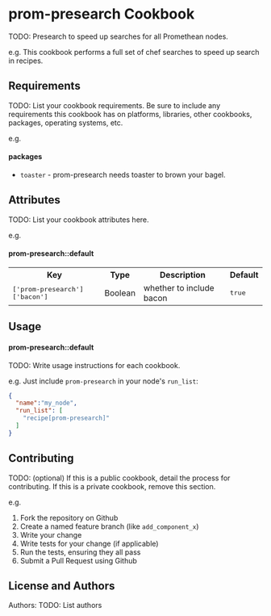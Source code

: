 prom-presearch Cookbook
=======================
TODO: Presearch to speed up searches for all Promethean nodes.

e.g.
This cookbook performs a full set of chef searches to speed up search in recipes.

Requirements
------------
TODO: List your cookbook requirements. Be sure to include any requirements this cookbook has on platforms, libraries, other cookbooks, packages, operating systems, etc.

e.g.
#### packages
- `toaster` - prom-presearch needs toaster to brown your bagel.

Attributes
----------
TODO: List your cookbook attributes here.

e.g.
#### prom-presearch::default
<table>
  <tr>
    <th>Key</th>
    <th>Type</th>
    <th>Description</th>
    <th>Default</th>
  </tr>
  <tr>
    <td><tt>['prom-presearch']['bacon']</tt></td>
    <td>Boolean</td>
    <td>whether to include bacon</td>
    <td><tt>true</tt></td>
  </tr>
</table>

Usage
-----
#### prom-presearch::default
TODO: Write usage instructions for each cookbook.

e.g.
Just include `prom-presearch` in your node's `run_list`:

```json
{
  "name":"my_node",
  "run_list": [
    "recipe[prom-presearch]"
  ]
}
```

Contributing
------------
TODO: (optional) If this is a public cookbook, detail the process for contributing. If this is a private cookbook, remove this section.

e.g.
1. Fork the repository on Github
2. Create a named feature branch (like `add_component_x`)
3. Write your change
4. Write tests for your change (if applicable)
5. Run the tests, ensuring they all pass
6. Submit a Pull Request using Github

License and Authors
-------------------
Authors: TODO: List authors
